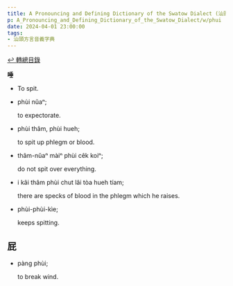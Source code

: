 ```yaml
---
title: A Pronouncing and Defining Dictionary of the Swatow Dialect (汕頭方言音義字典) / phui
p: A_Pronouncing_and_Defining_Dictionary_of_the_Swatow_Dialect/w/phui
date: 2024-04-01 23:00:00
tags: 
- 汕頭方言音義字典
---
```


[↩️ 轉總目錄](/A_Pronouncing_and_Defining_Dictionary_of_the_Swatow_Dialect)


**唾**
- To spit.

- phùi nŭaⁿ;

  to expectorate.

- phùi thâm, phùi hueh;

  to spit up phlegm or blood.

- thâm-nŭaⁿ màiⁿ phùi cêk koiⁿ;

  do not spit over everything.

- i kâi thâm phùi chut lâi tòa hueh tíam;

  there are specks of blood in the phlegm which he raises.

- phùi-phùi-kìe;

  keeps spitting. 

**屁**
- 

- pàng phùi;

  to break wind.